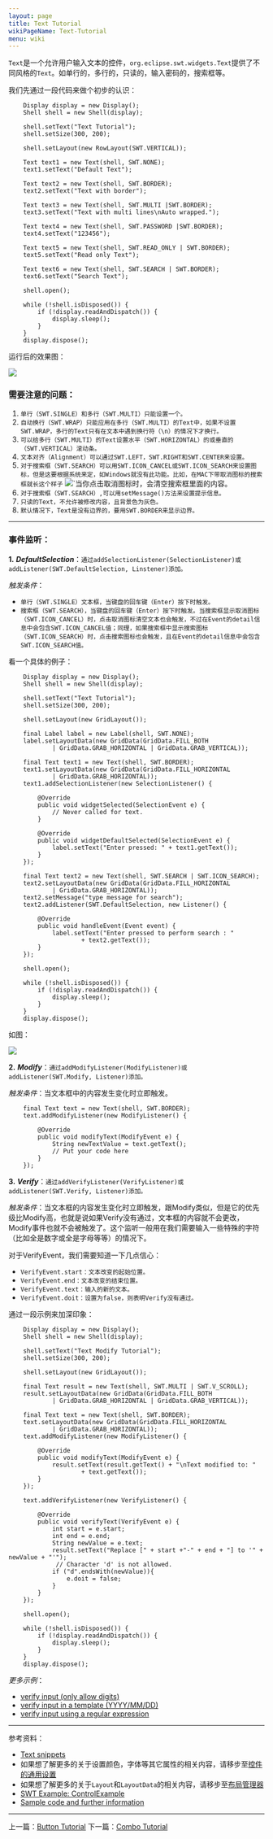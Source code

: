 ```yaml
---
layout: page
title: Text Tutorial
wikiPageName: Text-Tutorial
menu: wiki
---
```


`Text`是一个允许用户输入文本的控件，`org.eclipse.swt.widgets.Text`提供了不同风格的`Text`。如单行的，多行的，只读的，输入密码的，搜索框等。

我们先通过一段代码来做个初步的认识：

        Display display = new Display();
		Shell shell = new Shell(display);

		shell.setText("Text Tutorial");
		shell.setSize(300, 200);

		shell.setLayout(new RowLayout(SWT.VERTICAL));

		Text text1 = new Text(shell, SWT.NONE);
		text1.setText("Default Text");

		Text text2 = new Text(shell, SWT.BORDER);
		text2.setText("Text with border");

		Text text3 = new Text(shell, SWT.MULTI |SWT.BORDER);
		text3.setText("Text with multi lines\nAuto wrapped.");
		
		Text text4 = new Text(shell, SWT.PASSWORD |SWT.BORDER);
		text4.setText("123456");
		
		Text text5 = new Text(shell, SWT.READ_ONLY | SWT.BORDER);
		text5.setText("Read only Text");
		
		Text text6 = new Text(shell, SWT.SEARCH | SWT.BORDER);
		text6.setText("Search Text");

		shell.open();

		while (!shell.isDisposed()) {
			if (!display.readAndDispatch()) {
				display.sleep();
			}
		}
		display.dispose();

运行后的效果图：

![]({{site.baseurl}}/eclipse.tutorial/wiki/images/image_swt_text1.png)

### 需要注意的问题：

1. `单行（SWT.SINGLE）和多行（SWT.MULTI）只能设置一个。`
2. `自动换行（SWT.WRAP）只能应用在多行（SWT.MULTI）的Text中，如果不设置SWT.WRAP，多行的Text只有在文本中遇到换行符（\n）的情况下才换行。`
3. `可以给多行（SWT.MULTI）的Text设置水平（SWT.HORIZONTAL）的或垂直的（SWT.VERTICAL）滚动条。`
4. `文本对齐（Alignment）可以通过SWT.LEFT，SWT.RIGHT和SWT.CENTER来设置。`
5. `对于搜索框（SWT.SEARCH）可以用SWT.ICON_CANCEL或SWT.ICON_SEARCH来设置图标，但是这要根据系统来定，如Windows就没有此功能。比如，在MAC下带取消图标的搜索框就长这个样子` ![]({{site.baseurl}}/eclipse.tutorial/wiki/images/image_swt_text2.png)`当你点击取消图标时，会清空搜索框里面的内容。
6. `对于搜索框（SWT.SEARCH）,可以用setMessage()方法来设置提示信息。`
7. `只读的Text，不允许被修改内容，且背景色为灰色。`
8. `默认情况下，Text是没有边界的，要用SWT.BORDER来显示边界。` 

***

### 事件监听：

**1.** _**DefaultSelection**_：`通过addSelectionListener(SelectionListener)或addListener(SWT.DefaultSelection, Linstener)添加。`

_触发条件_：
  * `单行（SWT.SINGLE）文本框，当键盘的回车键（Enter）按下时触发。`
  * `搜索框（SWT.SEARCH），当键盘的回车键（Enter）按下时触发。当搜索框显示取消图标（SWT.ICON_CANCEL）时，点击取消图标清空文本也会触发，不过在Event的detail信息中会包含SWT.ICON_CANCEL值；同理，如果搜索框中显示搜索图标（SWT.ICON_SEARCH）时，点击搜索图标也会触发，且在Event的detail信息中会包含SWT.ICON_SEARCH值。`

看一个具体的例子：

		Display display = new Display();
		Shell shell = new Shell(display);

		shell.setText("Text Tutorial");
		shell.setSize(300, 200);

		shell.setLayout(new GridLayout());

		final Label label = new Label(shell, SWT.NONE);
		label.setLayoutData(new GridData(GridData.FILL_BOTH
				| GridData.GRAB_HORIZONTAL | GridData.GRAB_VERTICAL));

		final Text text1 = new Text(shell, SWT.BORDER);
		text1.setLayoutData(new GridData(GridData.FILL_HORIZONTAL
				| GridData.GRAB_HORIZONTAL));
		text1.addSelectionListener(new SelectionListener() {

			@Override
			public void widgetSelected(SelectionEvent e) {
				// Never called for text.
			}

			@Override
			public void widgetDefaultSelected(SelectionEvent e) {
				label.setText("Enter pressed: " + text1.getText());
			}
		});

		final Text text2 = new Text(shell, SWT.SEARCH | SWT.ICON_SEARCH);
		text2.setLayoutData(new GridData(GridData.FILL_HORIZONTAL
				| GridData.GRAB_HORIZONTAL));
		text2.setMessage("type message for search");
		text2.addListener(SWT.DefaultSelection, new Listener() {

			@Override
			public void handleEvent(Event event) {
				label.setText("Enter pressed to perform search : "
						+ text2.getText());
			}
		});

		shell.open();

		while (!shell.isDisposed()) {
			if (!display.readAndDispatch()) {
				display.sleep();
			}
		}
		display.dispose();

如图：

![]({{site.baseurl}}/eclipse.tutorial/wiki/images/image_swt_text3.png)

**2.** _**Modify**_：`通过addModifyListener(ModifyListener)或addListener(SWT.Modify, Listener)添加。`

_触发条件_：当文本框中的内容发生变化时立即触发。

		final Text text = new Text(shell, SWT.BORDER);
		text.addModifyListener(new ModifyListener() {

			@Override
			public void modifyText(ModifyEvent e) {
				String newTextValue = text.getText();
				// Put your code here
			}
		});

**3.** _**Verify**_：`通过addVerifyListener(VerifyListener)或addListener(SWT.Verify, Listener)添加。`

_触发条件_：当文本框的内容发生变化时立即触发，跟Modify类似，但是它的优先级比Modify高，也就是说如果Verify没有通过，文本框的内容就不会更改，Modify事件也就不会被触发了。这个监听一般用在我们需要输入一些特殊的字符（比如全是数字或全是字母等等）的情况下。

对于VerifyEvent，我们需要知道一下几点信心：
    
   * `VerifyEvent.start：文本改变的起始位置。`
   * `VerifyEvent.end：文本改变的结束位置。`
   * `VerifyEvent.text：输入的新的文本。`
   * `VerifyEvent.doit：设置为false，则表明Verify没有通过。`

通过一段示例来加深印象：

		Display display = new Display();
		Shell shell = new Shell(display);

		shell.setText("Text Modify Tutorial");
		shell.setSize(300, 200);

		shell.setLayout(new GridLayout());

		final Text result = new Text(shell, SWT.MULTI | SWT.V_SCROLL);
		result.setLayoutData(new GridData(GridData.FILL_BOTH
				| GridData.GRAB_HORIZONTAL | GridData.GRAB_VERTICAL));

		final Text text = new Text(shell, SWT.BORDER);
		text.setLayoutData(new GridData(GridData.FILL_HORIZONTAL
				| GridData.GRAB_HORIZONTAL));
		text.addModifyListener(new ModifyListener() {

			@Override
			public void modifyText(ModifyEvent e) {
				result.setText(result.getText() + "\nText modified to: "
						+ text.getText());
			}
		});
		
		text.addVerifyListener(new VerifyListener() {
			
			@Override
			public void verifyText(VerifyEvent e) {
				int start = e.start;
				int end = e.end;
				String newValue = e.text;
				result.setText("Replace [" + start +"-" + end + "] to '" + newValue + "'");
                 // Character 'd' is not allowed.
				if ("d".endsWith(newValue)){
					e.doit = false;
				}
			}
		});

		shell.open();

		while (!shell.isDisposed()) {
			if (!display.readAndDispatch()) {
				display.sleep();
			}
		}
		display.dispose();

_更多示例_：
  * [verify input (only allow digits)](http://git.eclipse.org/c/platform/eclipse.platform.swt.git/tree/examples/org.eclipse.swt.snippets/src/org/eclipse/swt/snippets/Snippet19.java)
  * [verify input in a template (YYYY/MM/DD)](http://git.eclipse.org/c/platform/eclipse.platform.swt.git/tree/examples/org.eclipse.swt.snippets/src/org/eclipse/swt/snippets/Snippet179.java)
  * [verify input using a regular expression](http://git.eclipse.org/c/platform/eclipse.platform.swt.git/tree/examples/org.eclipse.swt.snippets/src/org/eclipse/swt/snippets/Snippet196.java)

***

参考资料：
  * [Text snippets](http://www.eclipse.org/swt/snippets/#text)
  * 如果想了解更多的关于设置颜色，字体等其它属性的相关内容，请移步至[控件的通用设置]({{site.baseurl}}/eclipse.tutorial/wiki/Common-Properties-Tutorial.html)
  * 如果想了解更多的关于`Layout`和`LayoutData`的相关内容，请移步至[布局管理器]({{site.baseurl}}/eclipse.tutorial/wiki/Layouts-Tutorial.html)
  * [SWT Example: ControlExample](http://www.eclipse.org/swt/examples.php)
  * [Sample code and further information](http://www.eclipse.org/swt/)

***

上一篇：[Button Tutorial]({{site.baseurl}}/eclipse.tutorial/wiki/Button-Tutorial.html)
下一篇：[Combo Tutorial]({{site.baseurl}}/eclipse.tutorial/wiki/Combo-Tutorial.html)
